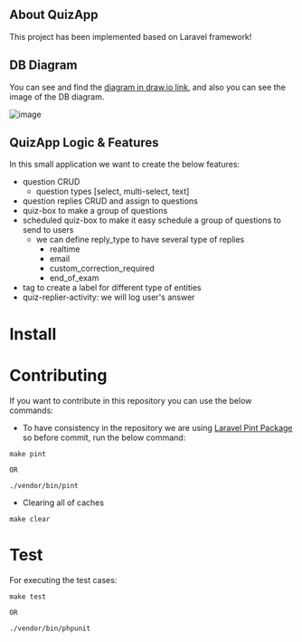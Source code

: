 ## About QuizApp 
This project has been implemented based on Laravel framework!

## DB Diagram
You can see and find the [diagram in draw.io link](https://drive.google.com/file/d/1MqIh5MLh9cfK_rP3R-UUkcCde3Njt3ZK/view?usp=sharing), and also you can see the image of the DB diagram.

<p style="width: 30em;text-align:left;">

![image](https://github.com/Mekaeil/QuizApp/blob/master/public/images/mekaeils-package/images/QuizApp_diagram.png)

</p>

## QuizApp Logic & Features

In this small application we want to create the below features:

- question CRUD
  - question types [select, multi-select, text]
- question replies CRUD and assign to questions
- quiz-box to make a group of questions
- scheduled quiz-box to make it easy schedule a group of questions to send to users
  - we can define reply_type to have several type of replies
    - realtime 
    - email
    - custom_correction_required
    - end_of_exam
- tag to create a label for different type of entities
- quiz-replier-activity: we will log user's answer 

# Install 


# Contributing
If you want to contribute in this repository you can use the below commands:

- To have consistency in the repository we are using [Laravel Pint Package]() so before commit, run the below command:
```
make pint 

OR

./vendor/bin/pint 
```
- Clearing all of caches
``` 
make clear 
```

# Test 
For executing the test cases:

```
make test

OR

./vendor/bin/phpunit 
```
